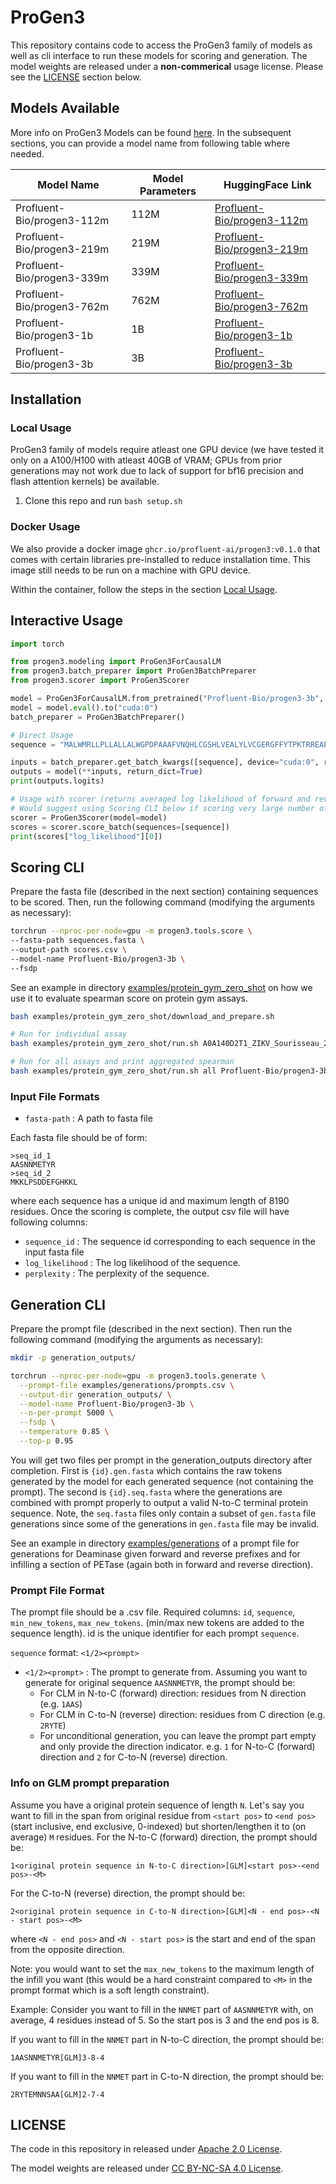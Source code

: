 # ProGen3

This repository contains code to access the ProGen3 family of models as well as cli interface to run these models for scoring and generation. The model weights are released under a **non-commerical** usage license. Please see the [LICENSE](#license) section below.

## Models Available

More info on ProGen3 Models can be found [here](https://profluent.bio/showcase/progen3). In the subsequent sections, you can provide a model name from following table where needed.

| Model Name                 | Model Parameters | HuggingFace Link                                                                |
| -------------------------- | ---------------- | ------------------------------------------------------------------------------- |
| Profluent-Bio/progen3-112m | 112M             | [Profluent-Bio/progen3-112m](https://huggingface.co/Profluent-Bio/progen3-112m) |
| Profluent-Bio/progen3-219m | 219M             | [Profluent-Bio/progen3-219m](https://huggingface.co/Profluent-Bio/progen3-219m) |
| Profluent-Bio/progen3-339m | 339M             | [Profluent-Bio/progen3-339m](https://huggingface.co/Profluent-Bio/progen3-339m) |
| Profluent-Bio/progen3-762m | 762M             | [Profluent-Bio/progen3-762m](https://huggingface.co/Profluent-Bio/progen3-762m) |
| Profluent-Bio/progen3-1b   | 1B               | [Profluent-Bio/progen3-1b](https://huggingface.co/Profluent-Bio/progen3-1b)     |
| Profluent-Bio/progen3-3b   | 3B               | [Profluent-Bio/progen3-3b](https://huggingface.co/Profluent-Bio/progen3-3b)     |

## Installation

### Local Usage

ProGen3 family of models require atleast one GPU device (we have tested it only on a A100/H100 with atleast 40GB of VRAM; GPUs from prior generations may not work due to lack of support for bf16 precision and flash attention kernels) be available.

1. Clone this repo and run `bash setup.sh`

### Docker Usage

We also provide a docker image `ghcr.io/profluent-ai/progen3:v0.1.0` that comes with certain libraries pre-installed to reduce installation time. This image still needs to be run on a machine with GPU device.

Within the container, follow the steps in the section [Local Usage](#local-usage).

## Interactive Usage

```python
import torch

from progen3.modeling import ProGen3ForCausalLM
from progen3.batch_preparer import ProGen3BatchPreparer
from progen3.scorer import ProGen3Scorer

model = ProGen3ForCausalLM.from_pretrained("Profluent-Bio/progen3-3b", torch_dtype=torch.bfloat16)
model = model.eval().to("cuda:0")
batch_preparer = ProGen3BatchPreparer()

# Direct Usage
sequence = "MALWMRLLPLLALLALWGPDPAAAFVNQHLCGSHLVEALYLVCGERGFFYTPKTRREAEDLQVGQVELGGGPGAGSLQPLALEGSLQKRGIVEQCCTSICSLYQLENYCN"

inputs = batch_preparer.get_batch_kwargs([sequence], device="cuda:0", reverse=False)
outputs = model(**inputs, return_dict=True)
print(outputs.logits)

# Usage with scorer (returns averaged log likelihood of forward and reverse direction)
# Would suggest using Scoring CLI below if scoring very large number of sequences
scorer = ProGen3Scorer(model=model)
scores = scorer.score_batch(sequences=[sequence])
print(scores["log_likelihood"][0])
```

## Scoring CLI

Prepare the fasta file (described in the next section) containing sequences to be scored. Then, run the following command (modifying the arguments as necessary):

```bash
torchrun --nproc-per-node=gpu -m progen3.tools.score \
--fasta-path sequences.fasta \
--output-path scores.csv \
--model-name Profluent-Bio/progen3-3b \
--fsdp
```

See an example in directory [examples/protein_gym_zero_shot](examples/protein_gym_zero_shot) on how we use it to evaluate spearman score on protein gym assays.

```bash
bash examples/protein_gym_zero_shot/download_and_prepare.sh

# Run for individual assay
bash examples/protein_gym_zero_shot/run.sh A0A140D2T1_ZIKV_Sourisseau_2019 Profluent-Bio/progen3-3b

# Run for all assays and print aggregated spearman
bash examples/protein_gym_zero_shot/run.sh all Profluent-Bio/progen3-3b
```

### Input File Formats

- `fasta-path` : A path to fasta file

Each fasta file should be of form:

```
>seq_id_1
AASNNMETYR
>seq_id_2
MKKLPSDDEFGHKKL
```

where each sequence has a unique id and maximum length of 8190 residues. Once the scoring is complete, the output csv file will have following columns:

- `sequence_id` : The sequence id corresponding to each sequence in the input fasta file
- `log_likelihood` : The log likelihood of the sequence.
- `perplexity` : The perplexity of the sequence.

## Generation CLI

Prepare the prompt file (described in the next section). Then run the following command (modifying the arguments as necessary):

```bash
mkdir -p generation_outputs/

torchrun --nproc-per-node=gpu -m progen3.tools.generate \
  --prompt-file examples/generations/prompts.csv \
  --output-dir generation_outputs/ \
  --model-name Profluent-Bio/progen3-3b \
  --n-per-prompt 5000 \
  --fsdp \
  --temperature 0.85 \
  --top-p 0.95
```

You will get two files per prompt in the generation_outputs directory after completion. First is `{id}.gen.fasta` which contains the raw tokens generated by the model for each generated sequence (not containing the prompt). The second is `{id}.seq.fasta` where the generations are combined with prompt properly to output a valid N-to-C terminal protein sequence. Note, the `seq.fasta` files only contain a subset of `gen.fasta` file generations since some of the generations in `gen.fasta` file may be invalid.

See an example in directory [examples/generations](examples/generations) of a prompt file for generations for Deaminase given forward and reverse prefixes and for infilling a section of PETase (again both in forward and reverse direction).

### Prompt File Format

The prompt file should be a .csv file. Required columns: `id`, `sequence`, `min_new_tokens`, `max_new_tokens`. (min/max new tokens are added to the sequence length). id is the unique identifier for each prompt `sequence`.

`sequence` format: `<1/2><prompt>`

- `<1/2><prompt>` : The prompt to generate from. Assuming you want to generate for original sequence `AASNNMETYR`, the prompt should be:
  - For CLM in N-to-C (forward) direction: residues from N direction (e.g. `1AAS`)
  - For CLM in C-to-N (reverse) direction: residues from C direction (e.g. `2RYTE`)
  - For unconditional generation, you can leave the prompt part empty and only provide the direction indicator. e.g. `1` for N-to-C (forward) direction and `2` for C-to-N (reverse) direction.

### Info on GLM prompt preparation

Assume you have a original protein sequence of length `N`. Let's say you want to fill in the span from original residue from `<start pos>` to `<end pos>` (start inclusive, end exclusive, 0-indexed) but shorten/lengthen it to (on average) `M` residues. For the N-to-C (forward) direction, the prompt should be:

`1<original protein sequence in N-to-C direction>[GLM]<start pos>-<end pos>-<M>`

For the C-to-N (reverse) direction, the prompt should be:

`2<original protein sequence in C-to-N direction>[GLM]<N - end pos>-<N - start pos>-<M>`

where `<N - end pos>` and `<N - start pos>` is the start and end of the span from the opposite direction.

Note: you would want to set the `max_new_tokens` to the maximum length of the infill you want (this would be a hard constraint compared to `<M>` in the prompt format which is a soft length constraint).

Example:
Consider you want to fill in the `NNMET` part of `AASNNMETYR` with, on average, 4 residues instead of 5. So the start pos is 3 and the end pos is 8.

If you want to fill in the `NNMET` part in N-to-C direction, the prompt should be:

`1AASNNMETYR[GLM]3-8-4`

If you want to fill in the `NNMET` part in C-to-N direction, the prompt should be:

`2RYTEMNNSAA[GLM]2-7-4`

## LICENSE

The code in this repository in released under [Apache 2.0 License](LICENSE-CODE).

The model weights are released under [CC BY-NC-SA 4.0 License](https://creativecommons.org/licenses/by-nc-sa/4.0/legalcode.txt).
